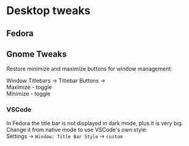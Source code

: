 # Desktop tweaks

## Fedora

## Gnome Tweaks

Restore minimize and maximize buttons for window management:

Window Titlebars -> Titlebar Buttons ->\
Maximize - toggle\
Minimize - toggle

### VSCode

In Fedora the title bar is not displayed in dark mode, plus it is very big. Change it from native mode to use VSCode's own style:\
Settings -> `Window: Title Bar Style` -> `custom`
